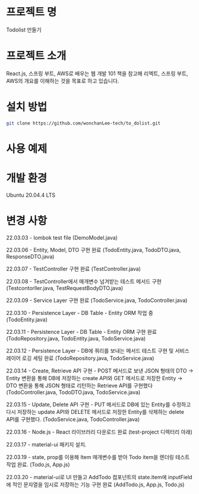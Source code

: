 # 프로젝트 명
Todolist 만들기

# 프로젝트 소개
React.js, 스프링 부트, AWS로 배우는 웹 개발 101 책을 참고해 리엑트, 스프링 부트, AWS의 개요를 이해하는 것을 목표로 하고 있습니다.

# 설치 방법
```bash
git clone https://github.com/wonchanLee-tech/to_dolist.git
```

# 사용 예제


# 개발 환경
Ubuntu 20.04.4 LTS

# 변경 사항

22.03.03 - lombok test file (DemoModel.java)

22.03.06 - Entity, Model, DTO 구현 완료 (TodoEntity.java, TodoDTO.java, ResponseDTO.java)

22.03.07 - TestController 구현 완료 (TestController.java)

22.03.08 - TestController에서 매개변수 넘겨받는 테스트 메서드 구현 (Testcontorller.java, TestRequestBodyDTO.java)

22.03.09 - Service Layer 구현 완료 (TodoService.java, TodoController.java)

22.03.10 - Persistence Layer - DB Table - Entity ORM 작업 중 (TodoEntity.java)

22.03.11 - Persistence Layer - DB Table - Entity ORM 구현 완료 (TodoRepository.java, TodoEntity.java, TodoService.java)

22.03.12 - Persistence Layer - DB에 쿼리를 보내는 메서드 테스트 구현 및 서비스 레이어 로깅 세팅 완료 (TodoRepository.java, TodoService.java)

22.03.14 - Create, Retrieve API 구현 - POST 메서드로 보낸 JSON 형태의 DTO → Entity 변환을 통해 DB에 저장하는 create API와 GET 메서드로 저장한 Entity → DTO 변환을 통해 JSON 형태로 리턴하는 Retrieve API를 구현했다 (TodoController.java, TodoDTO.java, TodoService.java)

22.03.15 - Update, Delete API 구현 - PUT 메서드로 DB에 있는 Entity를 수정하고 다시 저장하는 update API와 DELETE 메서드로 저장한 Entity를 삭제하는 delete API를 구현했다. (TodoService.java, TodoController.java)

22.03.16 - Node.js - React 라이브러리 다운로드 완료 (test-project 디렉터리 아래)

22.03.17 - material-ui 패키지 설치.

22.03.19 - state, prop를 이용해 Item 매개변수를 받아 Todo item을 렌더링 테스트 작업 완료. (Todo.js, App.js)

22.03.20 - material-ui로 UI 만들고 AddTodo 컴포넌트의 state.item에 inputField에 적인 문자열을 임시로 저장하는 기능 구현 완료 (AddTodo.js, App.js, Todo.js)